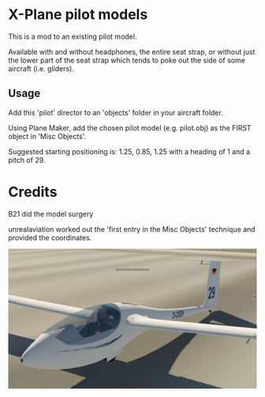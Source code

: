 # X-Plane pilot models

This is a mod to an existing pilot model.

Available with and without headphones, the entire seat strap, or without just the lower
part of the seat strap which tends to poke out the side of some aircraft (i.e. gliders).

## Usage

Add this 'pilot' director to an 'objects' folder in your aircraft folder.

Using Plane Maker, add the chosen pilot model (e.g. pilot.obj) as the FIRST object
in 'Misc Objects'.

Suggested starting positioning is: 1.25, 0.85, 1.25 with a heading of 1 and a pitch of 29.

# Credits

B21 did the model surgery

unrealaviation worked out the 'first entry in the Misc Objects' technique and provided the coordinates.

![pilot screenshot](pilot.png)

